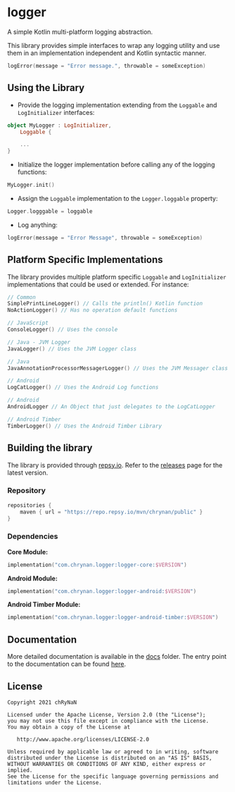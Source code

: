 # logger

A simple Kotlin multi-platform logging abstraction.

This library provides simple interfaces to wrap any logging utility and use them in an implementation independent and
Kotlin syntactic manner.

```kotlin
logError(message = "Error message.", throwable = someException)
```

## Using the Library

* Provide the logging implementation extending from the `Loggable` and `LogInitializer` interfaces:

```kotlin
object MyLogger : LogInitializer,
    Loggable {

    ...
}
```

* Initialize the logger implementation before calling any of the logging functions:

```kotlin
MyLogger.init()
```

* Assign the `Loggable` implementation to the `Logger.loggable` property:

```kotlin
Logger.logggable = loggable
```

* Log anything:

```kotlin
logError(message = "Error Message", throwable = someException)
```

## Platform Specific Implementations

The library provides multiple platform specific `Loggable` and `LogInitializer` implementations that could be used or
extended. For instance:

```kotlin
// Common
SimplePrintLineLogger() // Calls the println() Kotlin function
NoActionLogger() // Has no operation default functions

// JavaScript
ConsoleLogger() // Uses the console

// Java - JVM Logger
JavaLogger() // Uses the JVM Logger class

// Java
JavaAnnotationProcessorMessagerLogger() // Uses the JVM Messager class used in Annotation Processors

// Android 
LogCatLogger() // Uses the Android Log functions

// Android
AndroidLogger // An Object that just delegates to the LogCatLogger

// Android Timber
TimberLogger() // Uses the Android Timber Library
```

## Building the library

The library is provided through [repsy.io](https://repsy.io). Refer to
the [releases](https://github.com/chRyNaN/logger/releases) page for the latest version.

### Repository

```kotlin
repositories {
    maven { url = "https://repo.repsy.io/mvn/chrynan/public" }
}
```

### Dependencies

**Core Module:**

```kotlin
implementation("com.chrynan.logger:logger-core:$VERSION")
```

**Android Module:**

```kotlin
implementation("com.chrynan.logger:logger-android:$VERSION")
```

**Android Timber Module:**

```kotlin
implementation("com.chrynan.logger:logger-android-timber:$VERSION")
```

## Documentation

More detailed documentation is available in the [docs](docs) folder. The entry point to the documentation can be
found [here](docs/index.md).

## License

```
Copyright 2021 chRyNaN

Licensed under the Apache License, Version 2.0 (the "License");
you may not use this file except in compliance with the License.
You may obtain a copy of the License at

   http://www.apache.org/licenses/LICENSE-2.0

Unless required by applicable law or agreed to in writing, software
distributed under the License is distributed on an "AS IS" BASIS,
WITHOUT WARRANTIES OR CONDITIONS OF ANY KIND, either express or implied.
See the License for the specific language governing permissions and
limitations under the License.
```
